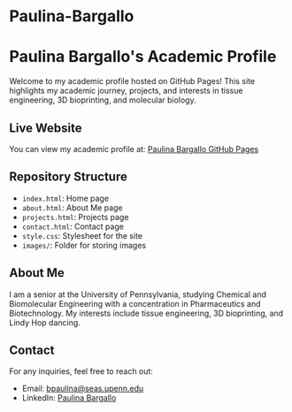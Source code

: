 # Paulina-Bargallo

# Paulina Bargallo's Academic Profile

Welcome to my academic profile hosted on GitHub Pages! This site highlights my academic journey, projects, and interests in tissue engineering, 3D bioprinting, and molecular biology.

## Live Website
You can view my academic profile at: [Paulina Bargallo GitHub Pages](https://bpaulina25.github.io/Paulina-Bargallo)

## Repository Structure
- `index.html`: Home page
- `about.html`: About Me page
- `projects.html`: Projects page
- `contact.html`: Contact page
- `style.css`: Stylesheet for the site
- `images/`: Folder for storing images

## About Me
I am a senior at the University of Pennsylvania, studying Chemical and Biomolecular Engineering with a concentration in Pharmaceutics and Biotechnology. My interests include tissue engineering, 3D bioprinting, and Lindy Hop dancing.

## Contact
For any inquiries, feel free to reach out:
- Email: bpaulina@seas.upenn.edu
- LinkedIn: [Paulina Bargallo](https://www.linkedin.com/in/paulina-bargallo-gonzalez-lugo-3b8740252/)
